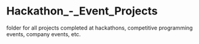 # Hackathon_-_Event_Projects

 folder for all projects completed at hackathons, competitive programming events, company events, etc.
